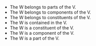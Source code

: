  - The W belongs to parts of the V.
 - The W belongs to components of the V.
 - The W belongs to constituents of the V.
 - The W is contained in the V.
 - The W is a constituent of the V.
 - The W is a component of the V.
 - The W is a part of the V.
